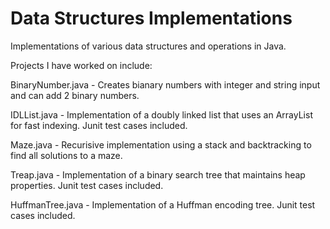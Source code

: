 # Data Structures Implementations
Implementations of various data structures and operations in Java.

Projects I have worked on include:

BinaryNumber.java - Creates bianary numbers with integer and string input and can add 2 binary numbers.

IDLList.java - Implementation of a doubly linked list that uses an ArrayList for fast indexing. Junit test cases included.

Maze.java - Recurisive implementation using a stack and backtracking to find all solutions to a maze.

Treap.java - Implementation of a binary search tree that maintains heap properties. Junit test cases included.

HuffmanTree.java - Implementation of a Huffman encoding tree. Junit test cases included.
